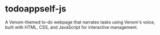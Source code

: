# todoappself-js
 A Venom-themed to-do webpage that narrates tasks using Venom's voice, built with HTML, CSS, and JavaScript for interactive management.
